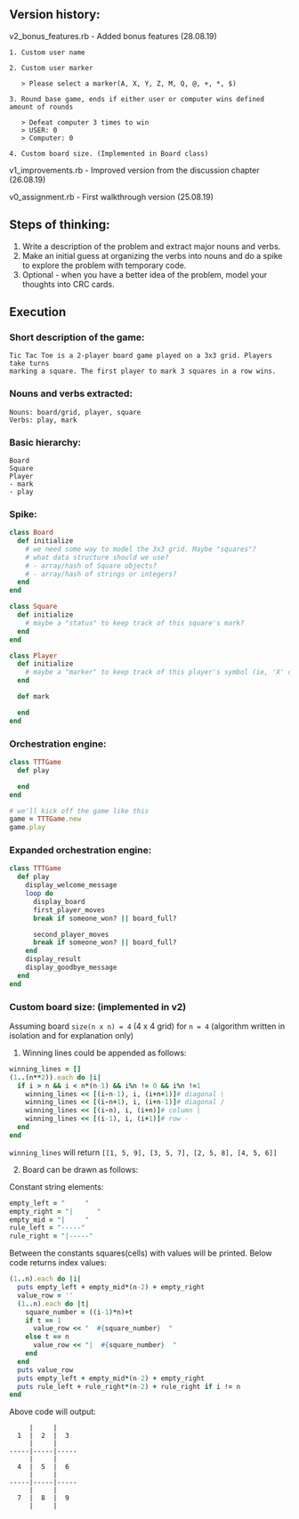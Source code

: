 ## Version history:

v2_bonus_features.rb - Added bonus features (28.08.19)
    
    1. Custom user name
    
    2. Custom user marker
    
       > Please select a marker(A, X, Y, Z, M, Q, @, +, *, $)
        
    3. Round base game, ends if either user or computer wins defined amount of rounds
    
       > Defeat computer 3 times to win
       > USER: 0
       > Computer: 0
    
    4. Custom board size. (Implemented in Board class)
     

v1_improvements.rb - Improved version from the discussion chapter (26.08.19)

v0_assignment.rb - First walkthrough version (25.08.19)


## Steps of thinking:

1. Write a description of the problem and extract major nouns and verbs.
2. Make an initial guess at organizing the verbs into nouns and do a spike to explore the problem with temporary code.
3. Optional - when you have a better idea of the problem, model your thoughts into CRC cards.

## Execution

### **Short description of the game:**

```
Tic Tac Toe is a 2-player board game played on a 3x3 grid. Players take turns
marking a square. The first player to mark 3 squares in a row wins.
```
### **Nouns and verbs extracted:**
```
Nouns: board/grid, player, square
Verbs: play, mark
```
### **Basic hierarchy:**
```
Board
Square
Player
- mark
- play
```
### **Spike:**
```ruby
class Board
  def initialize
    # we need some way to model the 3x3 grid. Maybe "squares"?
    # what data structure should we use?
    # - array/hash of Square objects?
    # - array/hash of strings or integers?
  end
end

class Square
  def initialize
    # maybe a "status" to keep track of this square's mark?
  end
end

class Player
  def initialize
    # maybe a "marker" to keep track of this player's symbol (ie, 'X' or 'O')
  end

  def mark

  end
end
```
### **Orchestration engine:**
```ruby
class TTTGame
  def play

  end
end

# we'll kick off the game like this
game = TTTGame.new
game.play
```
### **Expanded orchestration engine:**
```ruby
class TTTGame
  def play
    display_welcome_message
    loop do
      display_board
      first_player_moves
      break if someone_won? || board_full?

      second_player_moves
      break if someone_won? || board_full?
    end
    display_result
    display_goodbye_message
  end
end
```

### **Custom board size:** (implemented in v2)

Assuming board `size(n x n) = 4` (4 x 4 grid)
for `n = 4` (algorithm written in isolation and for explanation only)

1. Winning lines could be appended as follows:

```ruby
winning_lines = []
(1..(n**2)).each do |i|
  if i > n && i < n*(n-1) && i%n != 0 && i%n !=1
    winning_lines << [(i-n-1), i, (i+n+1)]# diagonal \
    winning_lines << [(i-n+1), i, (i+n-1)]# diagonal /
    winning_lines << [(i-n), i, (i+n)]# column |
    winning_lines << [(i-1), i, (i+1)]# row -
  end
end
```
`winning_lines` will return `[[1, 5, 9], [3, 5, 7], [2, 5, 8], [4, 5, 6]]`

2. Board can be drawn as follows:

Constant string elements:

```ruby
empty_left = "     "
empty_right = "|      "
empty_mid = "|     "
rule_left = "-----"
rule_right = "|-----"
```

Between the constants squares(cells) with values will be printed. Below code returns index values:

```ruby
(1..n).each do |i|
  puts empty_left + empty_mid*(n-2) + empty_right
  value_row = ''
  (1..n).each do |t|
    square_number = ((i-1)*n)+t
    if t == 1
      value_row << "  #{square_number}  "
    else t == n
      value_row << "|  #{square_number}  "
    end
  end
  puts value_row
  puts empty_left + empty_mid*(n-2) + empty_right
  puts rule_left + rule_right*(n-2) + rule_right if i != n
end
```
Above code will output:

```
     |     |      
  1  |  2  |  3  
     |     |      
-----|-----|-----
     |     |      
  4  |  5  |  6  
     |     |      
-----|-----|-----
     |     |      
  7  |  8  |  9  
     |     |      
```


